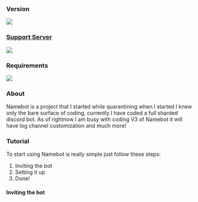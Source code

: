 <div>
  <h3>Version</h3>
  <img src="https://img.shields.io/github/v/release/pjotr07740/NamebotOpensource">
</div>
<div>
  <h3><a href="https://discord.gg/ctw6rjs">Support Server</a></h3>
  <img src="https://img.shields.io/discord/715558840959238154">
</div>
<div>
  <h3>Requirements</h3>
  <img src="https://img.shields.io/requires/github/pjotr07740/NamebotOpensource">
</div>
<div>
  <h3>About</h3>
  <p>Namebot is a project that I started while quarantining when I started I knew only the bare surface of coding, currently I have coded a full sharded discord bot. As of rightnow I am busy with coding V3 of Namebot it will have log channel customization and much more!</p>
</div>
<div>
  <h3>Tutorial</h3>
  <p>To start using Namebot is really simple just follow these steps:</p>
  <ol>
    <li>Inviting the bot</li>
    <li>Setting it up</li>
    <li>Done!</li>
  </ol>
  <h4>Inviting the bot</h4>
